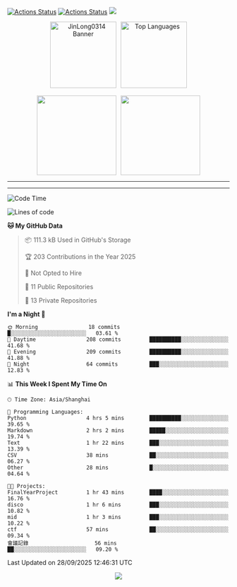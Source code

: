 [![Actions Status](https://github.com/JinLong0314/JinLong0314/workflows/wakatime-stats/badge.svg)](https://github.com/JinLong0314/JinLong0314/actions)
[![Actions Status](https://github.com/JinLong0314/JinLong0314/workflows/update-gh-activity-new/badge.svg)](https://github.com/JinLong0314/JinLong0314/actions)
![](https://visitor-badge-deno.deno.dev/JinLong0314.JinLong0314.svg)
<br>
 
<div align="center" style="display: flex; justify-content: center; align-items: center; gap: 10px;">
  <img src="https://socialify.git.ci/JinLong0314/JinLong0314/image?custom_language=Python&font=Inter&language=1&name=1&pattern=Plus" alt="JinLong0314 Banner" height="150"/>
  <img src="https://github-readme-stats.vercel.app/api/top-langs/?username=JinLong0314&hide_border=true" alt="Top Languages" height="150"/>
</div>

<br>

<div align="center" style="display: flex; justify-content: center; align-items: center; gap: 10px;">
  <img src="https://spotify-github-profile.kittinanx.com/api/view?uid=31afscsa66thkz2rxnganseg5i3a&cover_image=true&theme=default&show_offline=false&background_color=121212&interchange=true&bar_color=53b14f&bar_color_cover=true"  height="180"/>
  <img src="https://spotify-recently-played-readme.vercel.app/api?user=31afscsa66thkz2rxnganseg5i3a&count=5&width=600" height="180"/>
</div>


---

<!--START_SECTION:activity-->

<!--END_SECTION:activity-->

---

<!--START_SECTION:waka-->
![Code Time](http://img.shields.io/badge/Code%20Time-44%20hrs%204%20mins-blue)

![Lines of code](https://img.shields.io/badge/From%20Hello%20World%20I%27ve%20Written-1.9%20million%20lines%20of%20code-blue)

**🐱 My GitHub Data** 

> 📦 111.3 kB Used in GitHub's Storage 
 > 
> 🏆 203 Contributions in the Year 2025
 > 
> 🚫 Not Opted to Hire
 > 
> 📜 11 Public Repositories 
 > 
> 🔑 13 Private Repositories 
 > 
**I'm a Night 🦉** 

```text
🌞 Morning                18 commits          █░░░░░░░░░░░░░░░░░░░░░░░░   03.61 % 
🌆 Daytime                208 commits         ██████████░░░░░░░░░░░░░░░   41.68 % 
🌃 Evening                209 commits         ██████████░░░░░░░░░░░░░░░   41.88 % 
🌙 Night                  64 commits          ███░░░░░░░░░░░░░░░░░░░░░░   12.83 % 
```


📊 **This Week I Spent My Time On** 

```text
🕑︎ Time Zone: Asia/Shanghai

💬 Programming Languages: 
Python                   4 hrs 5 mins        ██████████░░░░░░░░░░░░░░░   39.65 % 
Markdown                 2 hrs 2 mins        █████░░░░░░░░░░░░░░░░░░░░   19.74 % 
Text                     1 hr 22 mins        ███░░░░░░░░░░░░░░░░░░░░░░   13.39 % 
CSV                      38 mins             ██░░░░░░░░░░░░░░░░░░░░░░░   06.27 % 
Other                    28 mins             █░░░░░░░░░░░░░░░░░░░░░░░░   04.64 % 

🐱‍💻 Projects: 
FinalYearProject         1 hr 43 mins        ████░░░░░░░░░░░░░░░░░░░░░   16.76 % 
disco                    1 hr 6 mins         ███░░░░░░░░░░░░░░░░░░░░░░   10.82 % 
mid                      1 hr 3 mins         ███░░░░░░░░░░░░░░░░░░░░░░   10.22 % 
ctf                      57 mins             ██░░░░░░░░░░░░░░░░░░░░░░░   09.34 % 
會議記錄                     56 mins             ██░░░░░░░░░░░░░░░░░░░░░░░   09.20 % 
```


 Last Updated on 28/09/2025 12:46:31 UTC
<!--END_SECTION:waka-->



<p align="center">
  <img src="https://capsule-render.vercel.app/api?type=waving&color=gradient&height=60&section=footer"/>
</p>
